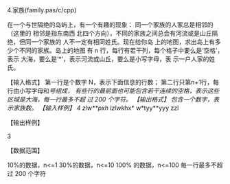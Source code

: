4.家族(family.pas/c/cpp) 

在一个与世隔绝的岛屿上，有一个有趣的现象：
同一个家族的人家总是相邻的（这里的 相邻是指东南西
北四个方向），不同的家族之间总会有河流或是山丘隔
绝，但同一个家族的 人不一定有相同姓氏。现在给你岛
上的地图，求出岛上有多少个不同的家族。岛上的地图
有 n 行，每行有若干列，每个格子中要么是‘空格’，表示
大海，要么是‘*’，表示河流或山丘，要么是小写字母，表
示一户人家的姓氏。

【输入格式】 
第一行是个数字 N，表示下面信息的行数；
第二行只第n+1行，每行由小写字母和*号组成，
有些行的最前面也可能包含若干连续的空格，表示这些
区域是大海，每一行最多不超 过 200 个字符。
【输出格式】
包含一个数字，表示家族数。
【输入样例】
4
*zlw**pxh
l*zlwk*hx*
w*tyy**yyy 
    zzl

【输出样例】

 3

【数据范围】

 10%的数据，n<=1
30%的数据，n<=10 
100% 的数据，n<=100 每一行最多不超过 200 个字符
